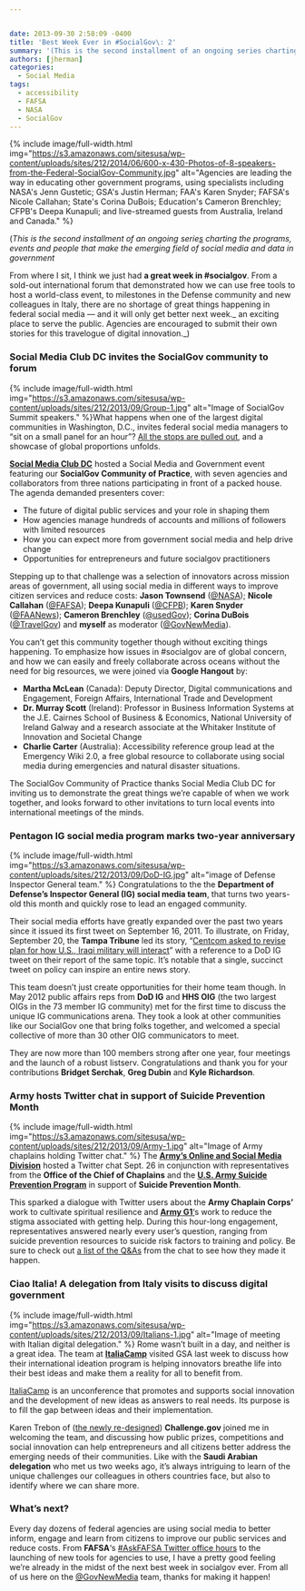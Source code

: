 ```yaml
---


date: 2013-09-30 2:58:09 -0400
title: 'Best Week Ever in #SocialGov\: 2'
summary: '(This is the second installment of an ongoing series charting the programs, events and people that make the emerging field of social media and data in government From where I sit, I think we just had a great week in #socialgov. From a sold-out international forum that demonstrated how we can use free tools to'
authors: [jherman]
categories:
  - Social Media
tags:
  - accessibility
  - FAFSA
  - NASA
  - SocialGov
---
```



{% include image/full-width.html img="https://s3.amazonaws.com/sitesusa/wp-content/uploads/sites/212/2014/06/600-x-430-Photos-of-8-speakers-from-the-Federal-SocialGov-Community.jpg" alt="Agencies are leading the way in educating other government programs, using specialists including NASA's Jenn Gustetic; GSA's Justin Herman; FAA's Karen Snyder; FAFSA's Nicole Callahan; State's Corina DuBois; Education's Cameron Brenchley; CFPB's Deepa Kunapuli; and live-streamed guests from Australia, Ireland and Canada." %} 

(_This is the second installment of an ongoing serie[s](http://blog.howto.gov/2013/09/18/best-week-in-socialgov-ever-week-1/) charting the programs, events and people that make the emerging field of social media and data in government_

From where I sit, I think we just had **a great week in #socialgov**. From a sold-out international forum that demonstrated how we can use free tools to host a world-class event, to milestones in the Defense community and new colleagues in Italy, there are no shortage of great things happening in federal social media — and it will only get better next week._ an exciting place to serve the public. Agencies are encouraged to submit their own stories for this travelogue of digital innovation._)

### **Social Media Club DC invites the SocialGov community to forum**


{% include image/full-width.html img="https://s3.amazonaws.com/sitesusa/wp-content/uploads/sites/212/2013/09/Group-1.jpg" alt="Image of SocialGov Summit speakers." %}What happens when one of the largest digital communities in Washington, D.C., invites federal social media managers to &#8220;sit on a small panel for an hour&#8221;? <a href="http://smcdc.imgur.com/" target="_blank">All the stops are pulled out</a>, and a showcase of global proportions unfolds.
  
<a href="http://www.socialmediaclubdc.org/" target="_blank"><strong>Social Media Club DC</strong></a> hosted a Social Media and Government event featuring our **SocialGov Community of Practice**, with seven agencies and collaborators from three nations participating in front of a packed house. The agenda demanded presenters cover:

  * The future of digital public services and your role in shaping them
  * How agencies manage hundreds of accounts and millions of followers with limited resources
  * How you can expect more from government social media and help drive change
  * Opportunities for entrepreneurs and future socialgov practitioners

Stepping up to that challenge was a selection of innovators across mission areas of government, all using social media in different ways to improve citizen services and reduce costs: **Jason Townsend** ([@NASA](https://twitter.com/nasa)); **Nicole Callahan** ([@FAFSA](https://twitter.com/FAFSA)); **Deepa Kunapuli** ([@CFPB](https://twitter.com/CFPB)); **Karen Snyder** ([@FAANews](https://twitter.com/faanews)); **Cameron Brenchley** ([@usedGov](https://twitter.com/usedgov)); **Corina DuBois** ([@TravelGov](https://twitter.com/travelgov)) and **myself** as moderator ([@GovNewMedia](https://twitter.com/govnewmedia)).

You can&#8217;t get this community together though without exciting things happening. To emphasize how issues in #socialgov are of global concern, and how we can easily and freely collaborate across oceans without the need for big resources, we were joined via **Google Hangout** by:

  * **Martha McLean** (Canada): Deputy Director, Digital communications and Engagement, Foreign Affairs, International Trade and Development
  * **Dr. Murray Scott** (Ireland): Professor in Business Information Systems at the J.E. Cairnes School of Business & Economics, National University of Ireland Galway and a research associate at the Whitaker Institute of Innovation and Societal Change
  * **Charlie Carter** (Australia): Accessibility reference group lead at the Emergency Wiki 2.0, a free global resource to collaborate using social media during emergencies and natural disaster situations.

The SocialGov Community of Practice thanks Social Media Club DC for inviting us to demonstrate the great things we&#8217;re capable of when we work together, and looks forward to other invitations to turn local events into international meetings of the minds.

### **Pentagon IG social media program marks two-year anniversary**

{% include image/full-width.html img="https://s3.amazonaws.com/sitesusa/wp-content/uploads/sites/212/2013/09/DoD-IG.jpg" alt="image of Defense Inspector General team." %}
Congratulations to the the **Department of Defense&#8217;s Inspector General (IG) social media team**, that turns two years-old this month and quickly rose to lead an engaged community.
  
Their social media efforts have greatly expanded over the past two years since it issued its first tweet on September 16, 2011. To illustrate, on Friday, September 20, the **Tampa Tribune** led its story, “[Centcom asked to revise plan for how U.S., Iraqi military will interact](http://tbo.com/list/military-news/centcom-asked-to-revise-plan-for-how-us-iraqi-military-will-interact-20130920/)” with a reference to a DoD IG tweet on their report of the same topic.  It’s notable that a single, succinct tweet on policy can inspire an entire news story.
  
This team doesn&#8217;t just create opportunities for their home team though. In May 2012 public affairs reps from **DoD IG** and **HHS OIG** (the two largest OIGs in the 73 member IG community) met for the first time to discuss the unique IG communications arena. They took a look at other communities like our SocialGov one that bring folks together, and welcomed a special collective of more than 30 other OIG communicators to meet.

They are now more than 100 members strong after one year, four meetings and the launch of a robust listserv. Congratulations and thank you for your contributions **Bridget Serchak**, **Greg Dubin** and **Kyle Richardson**.

### **Army hosts Twitter chat in support of Suicide Prevention Month**

{% include image/full-width.html img="https://s3.amazonaws.com/sitesusa/wp-content/uploads/sites/212/2013/09/Army-1.jpg" alt="Image of Army chaplains holding Twitter chat." %}
The **[Army&#8217;s Online and Social Media Division](http://www.army.mil/media/socialmedia/)** hosted a Twitter chat Sept. 26 in conjunction with representatives from the **Office of the Chief of Chaplains** and the **[U.S. Army Suicide Prevention Program](http://1.usa.gov/190vFC6)** in support of **Suicide Prevention Month**.

This sparked a dialogue with Twitter users about the **Army Chaplain Corps&#8217;** work to cultivate spiritual resilience and [**Army G1**&#8216;](http://www.armyg1.army.mil/)s work to reduce the stigma associated with getting help. During this hour-long engagement, representatives answered nearly every user&#8217;s question, ranging from suicide prevention resources to suicide risk factors to training and policy. Be sure to check out [a list of the Q&As](http://storify.com/USArmy/armychat-about-armysuicideprevention) from the chat to see how they made it happen.

### **Ciao Italia! A delegation from Italy visits to discuss digital government**

{% include image/full-width.html img="https://s3.amazonaws.com/sitesusa/wp-content/uploads/sites/212/2013/09/Italians-1.jpg" alt="Image of meeting with Italian digital delegation." %}
Rome wasn&#8217;t built in a day, and neither is a great idea. The team at **[ItaliaCamp](http://www.italiacamp.it/)** visited GSA last week to discuss how their international ideation program is helping innovators breathe life into their best ideas and make them a reality for all to benefit from.

[ItaliaCamp](http://www.italiacamp.it/) is an unconference that promotes and supports social innovation and the development of new ideas as answers to real needs. Its purpose is to fill the gap between ideas and their implementation.

Karen Trebon of ([the newly re-designed](http://www.challenge.gov/)) **Challenge.gov** joined me in welcoming the team, and discussing how public prizes, competitions and social innovation can help entrepreneurs and all citizens better address the emerging needs of their communities. Like with the **Saudi Arabian delegation** who met us two weeks ago, it’s always intriguing to learn of the unique challenges our colleagues in others countries face, but also to identify where we can share more.

### **What&#8217;s next?**

Every day dozens of federal agencies are using social media to better inform, engage and learn from citizens to improve our public services and reduce costs. From **FAFSA**&#8216;s [#AskFAFSA Twitter office hours](http://storify.com/FAFSA/september-2013-askfafsa-office-hours-parents) to the launching of new tools for agencies to use, I have a pretty good feeling we&#8217;re already in the midst of the next best week in socialgov ever. From all of us here on the [@GovNewMedia](https://twitter.com/govnewmedia) team, thanks for making it happen!